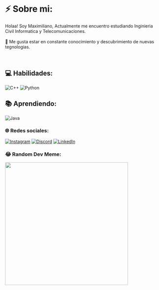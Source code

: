 # ⚡ Sobre mi:
Holaa! Soy Maximiliano, Actualmente me encuentro estudiando Inginieria Civil Informatica y Telecomunicaciones.<br><br>🚀 Me gusta estar en constante conocimiento y descubrimiento de nuevas tegnologias.<br><br><br>

<!--## ✍️ Contacto:
- ✉️ **Correo Electrónico:** [correo@dominio.com](mailto:correo@dominio.com)
- 📱 **LinkedIn:** [linkedin.com/in/tuusuario](https://www.linkedin.com/in/tuusuario/)-->
## 💻 Habilidades:
![C++](https://img.shields.io/badge/c++-%2300599C.svg?style=for-the-badge&logo=c%2B%2B&logoColor=white)  ![Python](https://img.shields.io/badge/python-3670A0?style=for-the-badge&logo=python&logoColor=ffdd54) 

## 📚 Aprendiendo:
![Java](https://img.shields.io/badge/java-%23ED8B00.svg?style=for-the-badge&logo=openjdk&logoColor=white)
### 🌐 Redes sociales:
[![Instagram](https://img.shields.io/badge/Instagram-%23E4405F.svg?logo=Instagram&logoColor=white)](https://instagram.com/maxxee._)   [![Discord](https://img.shields.io/badge/Discord-%237289DA.svg?logo=discord&logoColor=white)](https://discord.gg/https://discord.gg/kGM82BPpeE)   [![LinkedIn](https://img.shields.io/badge/LinkedIn-%230077B5.svg?logo=linkedin&logoColor=white)](https://linkedin.com/in/https://www.linkedin.com/in/maximiliano-solorza-946a1028a/) 

### 😂 Random Dev Meme:
<img src='https://randommeme-five.vercel.app/' style="height: 400px;"/>
